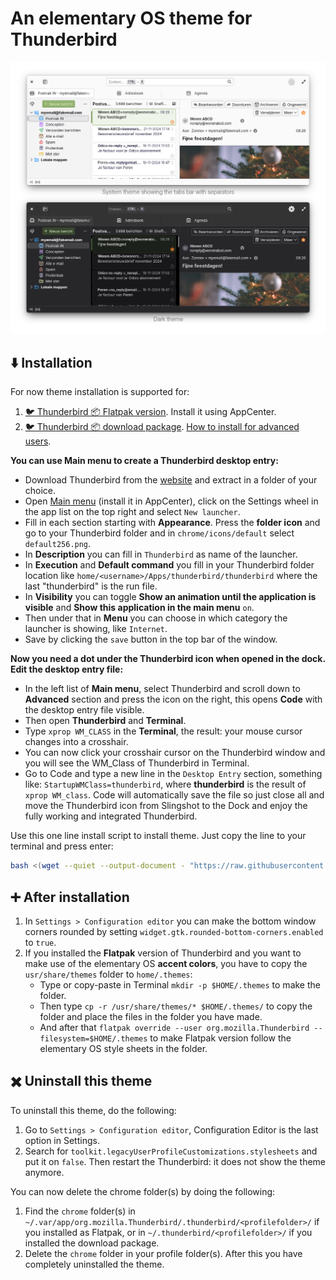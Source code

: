 # An elementary OS theme for Thunderbird

![Screenshot](TB_eos8_style_update.png)

## ⬇️ Installation

For now theme installation is supported for:

1. [🐦 Thunderbird 📦 Flatpak version](https://flathub.org/apps/details/org.mozilla.Thunderbird). Install it using AppCenter.
2. [🐦 Thunderbird 📦 download package](https://www.thunderbird.net/en-US/). [How to install for advanced users](https://support.mozilla.org/en-US/kb/installing-thunderbird-linux?redirectslug=installing-thunderbird-ubuntu-linux&redirectlocale=en-US#w_installing-thunderbird-manually-for-advanced-users).

**You can use Main menu to create a Thunderbird desktop entry:**
- Download Thunderbird from the [website](https://www.thunderbird.net/en-US/) and extract in a folder of your choice.
- Open [Main menu](https://flathub.org/apps/page.codeberg.libre_menu_editor.LibreMenuEditor) (install it in AppCenter), click on the Settings wheel in the app list on the top right and select `New launcher`.
- Fill in each section starting with **Appearance**. Press the **folder icon** and go to your Thunderbird folder and in `chrome/icons/default` select `default256.png`.
- In **Description** you can fill in `Thunderbird` as name of the launcher.
- In **Execution** and **Default command** you fill in your Thunderbird folder location like `home/<username>/Apps/thunderbird/thunderbird` where the last "thunderbird" is the run file.
- In **Visibility** you can toggle **Show an animation until the application is visible** and **Show this application in the main menu** `on`.
- Then under that in **Menu** you can choose in which category the launcher is showing, like `Internet`.
- Save by clicking the `save` button in the top bar of the window.

**Now you need a dot under the Thunderbird icon when opened in the dock. Edit the desktop entry file:**
- In the left list of **Main menu**, select Thunderbird and scroll down to **Advanced** section and press the icon on the right, this opens **Code** with the desktop entry file visible.
- Then open **Thunderbird** and **Terminal**.
- Type `xprop WM_CLASS` in the **Terminal**, the result: your mouse cursor changes into a crosshair.
- You can now click your crosshair cursor on the Thunderbird window and you will see the WM_Class of Thunderbird in Terminal.
- Go to Code and type a new line in the `Desktop Entry` section, something like: `StartupWMClass=thunderbird`, where **thunderbird** is the result of `xprop WM_class`. Code will automatically save the file so just close all and move the Thunderbird icon from Slingshot to the Dock and enjoy the fully working and integrated Thunderbird.

Use this one line install script to install theme. Just copy the line to your terminal and press enter:

```bash
bash <(wget --quiet --output-document - "https://raw.githubusercontent.com/Zonnev/elementaryos-thunderbird-theme/main/install.sh")
```

## ➕ After installation

1. In `Settings > Configuration editor` you can make the bottom window corners rounded by setting `widget.gtk.rounded-bottom-corners.enabled` to `true`.
2. If you installed the **Flatpak** version of Thunderbird and you want to make use of the elementary OS **accent colors**, you have to copy the `usr/share/themes` folder to `home/.themes`:
   - Type or copy-paste in Terminal `mkdir -p $HOME/.themes` to make the folder.
   - Then type `cp -r /usr/share/themes/* $HOME/.themes/` to copy the folder and place the files in the folder you have made.
   - And after that `flatpak override --user org.mozilla.Thunderbird --filesystem=$HOME/.themes` to make Flatpak version follow the elementary OS style sheets in the folder.

## ✖️ Uninstall this theme

To uninstall this theme, do the following:
1. Go to `Settings > Configuration editor`, Configuration Editor is the last option in Settings.
2. Search for `toolkit.legacyUserProfileCustomizations.stylesheets` and put it on `false`. Then restart the Thunderbird: it does not show the theme anymore.

You can now delete the chrome folder(s) by doing the following:
1. Find the `chrome` folder(s) in `~/.var/app/org.mozilla.Thunderbird/.thunderbird/<profilefolder>/` if you installed as Flatpak, or in `~/.thunderbird/<profilefolder>/` if you installed the download package.
2. Delete the `chrome` folder in your profile folder(s). After this you have completely uninstalled the theme.

